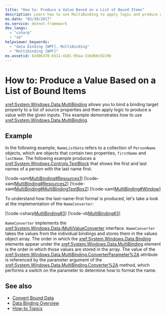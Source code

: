 ```yaml
---
title: "How to: Produce a Value Based on a List of Bound Items"
description: Learn how to use MultiBinding to apply logic and produce a value based on a list of bound items with given inputs.
ms.date: "03/30/2017"
ms.service: dotnet-framework
dev_langs: 
  - "csharp"
  - "vb"
helpviewer_keywords: 
  - "data binding [WPF], MultiBinding"
  - "Multibinding [WPF]"
ms.assetid: b3d06378-b511-4181-95aa-316d60c9229b
---
```

# How to: Produce a Value Based on a List of Bound Items

<xref:System.Windows.Data.MultiBinding> allows you to bind a binding target property to a list of source properties and then apply logic to produce a value with the given inputs. This example demonstrates how to use <xref:System.Windows.Data.MultiBinding>.

## Example

In the following example, `NameListData` refers to a collection of `PersonName` objects, which are objects that contain two properties, `firstName` and `lastName`. The following example produces a <xref:System.Windows.Controls.TextBlock> that shows the first and last names of a person with the last name first.

[!code-xaml[MultiBinding#Resources1](~/samples/snippets/csharp/VS_Snippets_Wpf/MultiBinding/CSharp/Window1.xaml#resources1)]
[!code-xaml[MultiBinding#Resources2](~/samples/snippets/csharp/VS_Snippets_Wpf/MultiBinding/CSharp/Window1.xaml#resources2)]
[!code-xaml[MultiBinding#MultiBindingTextBox2](~/samples/snippets/csharp/VS_Snippets_Wpf/MultiBinding/CSharp/Window1.xaml#multibindingtextbox2)]
[!code-xaml[MultiBinding#Window](~/samples/snippets/csharp/VS_Snippets_Wpf/MultiBinding/CSharp/Window1.xaml#window)]

To understand how the last-name-first format is produced, let's take a look at the implementation of the `NameConverter`:

[!code-csharp[MultiBinding#3](~/samples/snippets/csharp/VS_Snippets_Wpf/MultiBinding/CSharp/NameConverter.cs#3)]
[!code-vb[MultiBinding#3](~/samples/snippets/visualbasic/VS_Snippets_Wpf/MultiBinding/VisualBasic/NameConverter.vb#3)]

`NameConverter` implements the <xref:System.Windows.Data.IMultiValueConverter> interface. `NameConverter` takes the values from the individual bindings and stores them in the values object array. The order in which the <xref:System.Windows.Data.Binding> elements appear under the <xref:System.Windows.Data.MultiBinding> element is the order in which those values are stored in the array. The value of the <xref:System.Windows.Data.MultiBinding.ConverterParameter%2A> attribute is referenced by the parameter argument of the <xref:System.Windows.Data.MultiBinding.Converter%2A> method, which performs a switch on the parameter to determine how to format the name.

## See also

- [Convert Bound Data](how-to-convert-bound-data.md)
- [Data Binding Overview](index.md)
- [How-to Topics](data-binding-how-to-topics.md)
